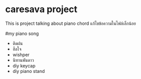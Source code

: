 # caresava project
This is project talking about piano chord แก้ไขข้อความในไฟล์เล็กน้อย

#my piano song 
- ติดฝน
- ฮีลใจ
- wishper
- นิทานพันดาว
- diy keycap
- diy piano stand
  
